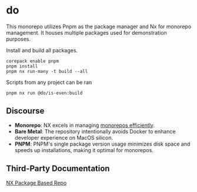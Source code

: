 # do

This monorepo utilizes Pnpm as the package manager and Nx for monorepo
management. It houses multiple packages used for demonstration purposes.

Install and build all packages.

```zshrc
corepack enable pnpm
pnpm install
pnpm nx run-many -t build --all
```

Scripts from any project can be ran

```zshrc
pnpm nx run @do/is-even:build
```

## Discourse

- **Monorepo**: NX excels in managing
  [monorepos efficiently](https://monorepo.tools/).
- **Bare Metal**: The repository intentionally avoids Docker to enhance
  developer experience on MacOS silicon.
- **PNPM**: PNPM's single package version usage minimizes disk space and speeds
  up installations, making it optimal for monorepos.

## Third-Party Documentation

[NX Package Based Repo](https://nx.dev/getting-started/tutorials/package-based-repo-tutorial)
